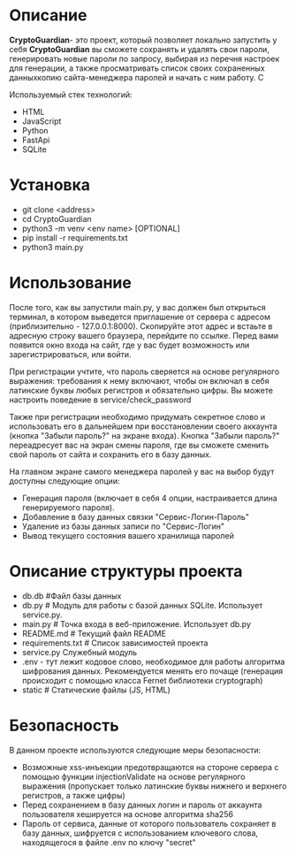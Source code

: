 # **Описание**

**CryptoGuardian**- это проект, который позволяет локально запустить у себя **CryptoGuardian** вы сможете сохранять и удалять свои пароли, генерировать новые пароли по запросу, выбирая из перечня настроек для генерации, а также просматривать список своих сохраненных данныхкопию сайта-менеджера паролей и начать с ним работу. С 

Используемый стек технологий:

* HTML 
* JavaScript
* Python 
* FastApi
* SQLite

# **Установка**

* git clone \<address>
* cd CryptoGuardian
* python3 -m venv \<env name> \[OPTIONAL]
* pip install -r requirements.txt
* python3 main.py

# **Использование**

После того, как вы запустили main.py, у вас должен был открыться терминал, в котором выведется приглашение от сервера с адресом (приблизительно - 127.0.0.1:8000). Скопируйте этот адрес и встаьте в адресную строку вашего браузера, перейдите по ссылке. Перед вами появится окно входа на сайт, где у вас будет возможность или зарегистрироваться, или войти. 

При регистрации учтите, что пароль сверяется на основе регулярного выражения: требования к нему включают, чтобы он включал в себя латинские буквы любых регистров и обязательно цифры. Вы можете настроить поведение в service/check\_password

Также при регистрации необходимо придумать секретное слово и использовать его в дальнейшем при восстановлении своего аккаунта (кнопка "Забыли пароль?" на экране входа). Кнопка "Забыли пароль?" переадресует вас на экран смены пароля, где вы сможете сменить свой пароль от сайта и сохранить его в базу данных.

На главном экране самого менеджера паролей у вас на выбор будут доступны следующие опции:

* Генерация пароля (включает в себя 4 опции, настраивается длина генерируемого пароля). 
* Добавление в базу данных связки "Сервис-Логин-Пароль"
* Удаление из базы данных записи по "Сервис-Логин"
* Вывод текущего состояния вашего хранилища паролей

# Описание структуры проекта
- db.db #Файл базы данных
- db.py # Модуль для работы с базой данных SQLite. Использует service.py.
- main.py # Точка входа в веб-приложение. Использует db.py
- README.md # Текущий файл README
- requirements.txt # Список зависимостей проекта
- service.py Служебный модуль
- .env - тут лежит кодовое слово, необходимое для работы алгоритма шифрования данных. 
  Рекомендуется менять его почаще (генерация происходит с помощью класса Fernet библиотеки cryptograph)
- static # Статические файлы (JS, HTML)

# **Безопасность**

В данном проекте используются следующие меры безопасности:

* Возможные xss-инъекции предотвращаются на стороне сервера с помощью функции injectionValidate на основе регулярного выражения (пропускает только латинские буквы нижнего и верхнего регистров, а также цифры)
* Перед сохранением в базу данных логин и пароль от аккаунта пользователя хешируется на основе алгоритма sha256
* Пароль от сервиса, данные от которого пользователь сохраняет в базу данных, шифруется с использованием ключевого слова, находящегося в файле .env по ключу "secret"
